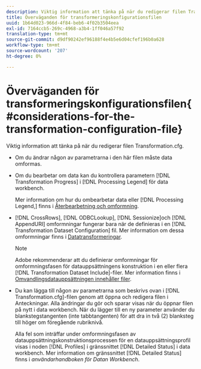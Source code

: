 ```yaml
---
description: Viktig information att tänka på när du redigerar filen Transformation.cfg.
title: Överväganden för transformeringskonfigurationsfilen
uuid: 1b64d023-966d-4f84-beb6-4f02b3504eea
exl-id: 7164ccb5-269c-4968-a3b4-1ff046a57f92
translation-type: tm+mt
source-git-commit: d9df90242ef96188f4e4b5e6d04cfef196b0a628
workflow-type: tm+mt
source-wordcount: '207'
ht-degree: 0%

---
```


# Överväganden för transformeringskonfigurationsfilen{#considerations-for-the-transformation-configuration-file}

Viktig information att tänka på när du redigerar filen Transformation.cfg.

* Om du ändrar någon av parametrarna i den här filen måste data omformas.
* Om du bearbetar om data kan du kontrollera parametern [!DNL Transformation Progress] i [!DNL Processing Legend] för data workbench.

   Mer information om hur du ombearbetar data eller [!DNL Processing Legend,] finns i [Återbearbetning och omformning](../../../home/c-dataset-const-proc/c-reproc-retrans/c-unst-reproc-retrans.md).

* [!DNL CrossRows],  [!DNL ODBCLookup],  [!DNL Sessionize]och  [!DNL AppendURI] omformningar fungerar bara när de definieras i en  [!DNL Transformation Dataset Configuration] fil. Mer information om dessa omformningar finns i [Datatransformeringar](../../../home/c-dataset-const-proc/c-data-trans/c-abt-transf.md).

   >[!NOTE]
   >
   >Adobe rekommenderar att du definierar omformningar för omformningsfasen för datauppsättningens konstruktion i en eller flera [!DNL Transformation Dataset Include]-filer. Mer information finns i [Omvandlingsdatauppsättningen innehåller filer](../../../home/c-dataset-const-proc/c-dataset-inc-files/c-types-dataset-inc-files/c-trans-dataset-inc-files.md#concept-c64aa78ed9ce40b8a0f4932c82ff5ace).

* Du kan lägga till någon av parametrarna som beskrivs ovan i [!DNL Transformation.cfg]-filen genom att öppna och redigera filen i Anteckningar. Alla ändringar du gör och sparar visas när du öppnar filen på nytt i data workbench. När du lägger till en ny parameter använder du blankstegstangenten (inte tabbtangenten) för att dra in två (2) blanksteg till höger om föregående rubriknivå.

   Alla fel som inträffar under omformningsfasen av datauppsättningskonstruktionsprocessen för en datauppsättningsprofil visas i noden [!DNL Profiles] i gränssnittet [!DNL Detailed Status] i data workbench. Mer information om gränssnittet [!DNL Detailed Status] finns i *användarhandboken för Datan Workbench*.
